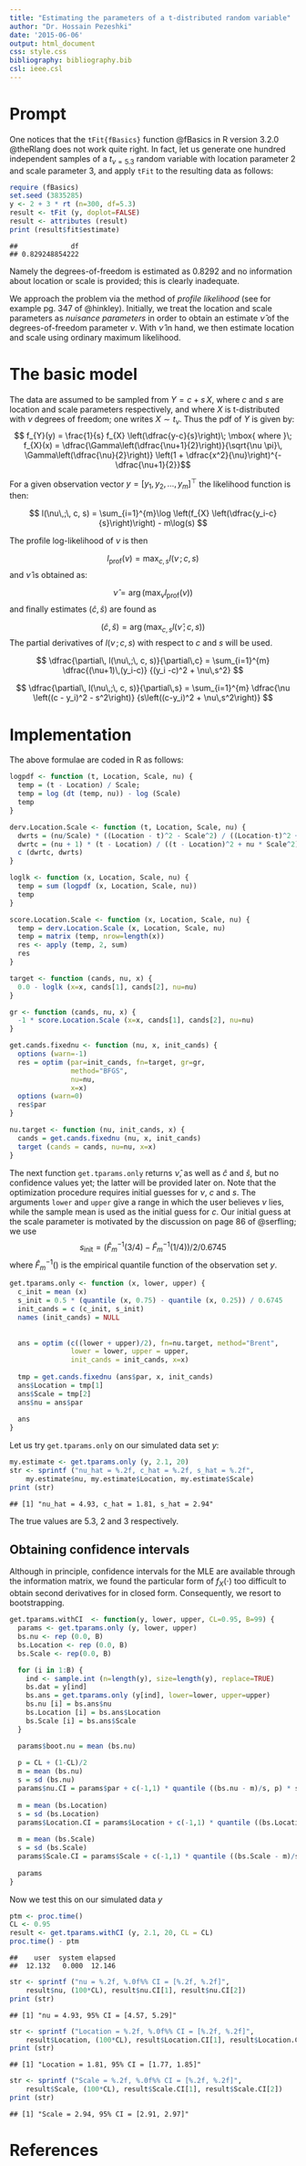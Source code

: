 ```yaml
---
title: "Estimating the parameters of a t-distributed random variable"
author: "Dr. Hossain Pezeshki"
date: '2015-06-06'
output: html_document
css: style.css
bibliography: bibliography.bib
csl: ieee.csl
---
```


# Prompt #
One notices that the `tFit{fBasics}` function @fBasics in R version 3.2.0 @theRlang
does not work quite right.
In fact, let us generate one hundred independent samples of a
$t_{\nu=5.3}$ random variable with location
parameter $2$ and scale parameter $3$, and apply `tFit` to the resulting data as follows:

```r
require (fBasics)
set.seed (3835285)
y <- 2 + 3 * rt (n=300, df=5.3)
result <- tFit (y, doplot=FALSE)
result <- attributes (result)
print (result$fit$estimate)
```

```
##             df 
## 0.829248854222
```
Namely the degrees-of-freedom is estimated as $0.8292$ and no information about location
or scale is provided; this is clearly inadequate.

We approach the problem via the method of *profile likelihood*
(see for example pg. 347 of @hinkley).
Initially, we treat the location and scale parameters as *nuisance parameters*
in order to obtain an estimate $\widehat{\nu}$ of the degrees-of-freedom parameter $\nu$.
With $\widehat{\nu}$ in hand, we then estimate location and scale using ordinary maximum likelihood.


# The basic model #
The data are assumed to be sampled from $Y = c + s\, X$, where $c$ and $s$ are location and scale parameters
respectively, and
where $X$ is t-distributed with $\nu$ degrees of freedom;
one writes $X \sim t_{\nu}$. Thus the pdf of $Y$ is given by:
$$ f_{Y}(y) = \frac{1}{s} f_{X} \left(\dfrac{y-c}{s}\right)\; \mbox{ where }\;
f_{X}(x) = \dfrac{\Gamma\left(\dfrac{\nu+1}{2}\right)}{\sqrt{\nu \pi}\, \Gamma\left(\dfrac{\nu}{2}\right)}
\left(1 + \dfrac{x^2}{\nu}\right)^{-\dfrac{\nu+1}{2}}$$

For a given observation vector $y = [y_1, y_2,\ldots, y_m]^{\top}$ the likelihood function is then:

$$ l(\nu\,;\, c, s) = \sum_{i=1}^{m}\log \left(f_{X} \left(\dfrac{y_i-c}{s}\right)\right) - m\log(s) $$

The profile log-likelihood of $\nu$ is then

$$ l_{\mbox{prof}} (\nu) = \max_{c,\,s} {l(\nu\,;\,c,s)}  $$
and $\widehat{\nu}$ is obtained as:

$$ \widehat{\nu} = \arg\left(\max_{\nu}{l_{\mbox{prof}}(\nu)}\right) $$
and finally estimates $(\widehat{c},\, \widehat{s})$ are found as

$$ (\widehat{c},\, \widehat{s}) = \arg\left(\max_{c,\,s} l(\widehat{\nu}\,; c,s) \right) $$
The partial derivatives of $l(\nu\,; c, s)$ with respect to $c$ and $s$ will be used.

$$ \dfrac{\partial\, l(\nu\,;\, c, s)}{\partial\,c} =
\sum_{i=1}^{m} \dfrac{(\nu+1)\,(y_i-c)}
{(y_i -c)^2 + \nu\,s^2}
$$

$$ \dfrac{\partial\, l(\nu\,;\, c, s)}{\partial\,s}
= \sum_{i=1}^{m} \dfrac{\nu \left((c - y_i)^2 - s^2\right)}
{s\left((c-y_i)^2 + \nu\,s^2\right)}
$$

# Implementation
The above formulae are coded in R as follows:

```r
logpdf <- function (t, Location, Scale, nu) {
  temp = (t - Location) / Scale;
  temp = log (dt (temp, nu)) - log (Scale)
  temp
}

derv.Location.Scale <- function (t, Location, Scale, nu) {
  dwrts = (nu/Scale) * ((Location - t)^2 - Scale^2) / ((Location-t)^2 + nu * Scale^2)
  dwrtc = (nu + 1) * (t - Location) / ((t - Location)^2 + nu * Scale^2)
  c (dwrtc, dwrts)
}

loglk <- function (x, Location, Scale, nu) {
  temp = sum (logpdf (x, Location, Scale, nu))
  temp
}

score.Location.Scale <- function (x, Location, Scale, nu) {
  temp = derv.Location.Scale (x, Location, Scale, nu)
  temp = matrix (temp, nrow=length(x))
  res <- apply (temp, 2, sum)
  res 
}

target <- function (cands, nu, x) {
  0.0 - loglk (x=x, cands[1], cands[2], nu=nu)
}

gr <- function (cands, nu, x) {
  -1 * score.Location.Scale (x=x, cands[1], cands[2], nu=nu)
}

get.cands.fixednu <- function (nu, x, init_cands) {
  options (warn=-1)
  res = optim (par=init_cands, fn=target, gr=gr,
               method="BFGS",
               nu=nu,
               x=x)
  options (warn=0)
  res$par
}

nu.target <- function (nu, init_cands, x) {
  cands = get.cands.fixednu (nu, x, init_cands)
  target (cands = cands, nu=nu, x=x)
}
```
The next function `get.tparams.only` returns $\widehat{\nu}$, as well as $\widehat{c}$ and $\widehat{s}$,
but no confidence values yet; the latter will be provided later on.
Note that the optimization procedure requires initial guesses for $\nu$, $c$ and $s$.
The arguments `lower` and `upper` give a range in which the user believes $\nu$ lies, 
while the sample mean is used as the initial guess for $c$. Our initial guess
at the scale parameter is motivated by the discussion on page 86 of @serfling; we use
$$ s_{\mbox{init}} = \left(\widehat{F}_{m}^{-1}(3/4) - \widehat{F}_{m}^{-1}(1/4)\right) / 2 / 0.6745 $$
where $\widehat{F}_m^{-1}()$ is the empirical quantile function of the observation set $y$. 



```r
get.tparams.only <- function (x, lower, upper) {
  c_init = mean (x)
  s_init = 0.5 * (quantile (x, 0.75) - quantile (x, 0.25)) / 0.6745
  init_cands = c (c_init, s_init)
  names (init_cands) = NULL
  
  
  ans = optim (c((lower + upper)/2), fn=nu.target, method="Brent",
               lower = lower, upper = upper,
               init_cands = init_cands, x=x)
  
  tmp = get.cands.fixednu (ans$par, x, init_cands)
  ans$Location = tmp[1]
  ans$Scale = tmp[2]
  ans$nu = ans$par
  
  ans
}
```

Let us try `get.tparams.only` on our simulated data set $y$:

```r
my.estimate <- get.tparams.only (y, 2.1, 20)
str <- sprintf ("nu_hat = %.2f, c_hat = %.2f, s_hat = %.2f",
	my.estimate$nu, my.estimate$Location, my.estimate$Scale)
print (str)
```

```
## [1] "nu_hat = 4.93, c_hat = 1.81, s_hat = 2.94"
```
The true values are $5.3$, $2$ and $3$ respectively.

## Obtaining confidence intervals
Although in principle, confidence intervals for the MLE are available through the information
matrix, we found the particular form of $f_X(\cdot)$ too difficult to obtain second derivatives
for in closed form. Consequently, we resort to bootstrapping. 


```r
get.tparams.withCI  <- function(y, lower, upper, CL=0.95, B=99) {
  params <- get.tparams.only (y, lower, upper)
  bs.nu <- rep (0.0, B)
  bs.Location <- rep (0.0, B)
  bs.Scale <- rep(0.0, B)

  for (i in 1:B) {
	ind <- sample.int (n=length(y), size=length(y), replace=TRUE)
	bs.dat = y[ind]
	bs.ans = get.tparams.only (y[ind], lower=lower, upper=upper)
	bs.nu [i] = bs.ans$nu
	bs.Location [i] = bs.ans$Location
	bs.Scale [i] = bs.ans$Scale
  }

  params$boot.nu = mean (bs.nu)
  
  p = CL + (1-CL)/2
  m = mean (bs.nu)
  s = sd (bs.nu)
  params$nu.CI = params$par + c(-1,1) * quantile ((bs.nu - m)/s, p) * s / sqrt(B)
  
  m = mean (bs.Location)
  s = sd (bs.Location)
  params$Location.CI = params$Location + c(-1,1) * quantile ((bs.Location - m)/s, p) * s / sqrt(B)
  
  m = mean (bs.Scale)
  s = sd (bs.Scale)
  params$Scale.CI = params$Scale + c(-1,1) * quantile ((bs.Scale - m)/s, p) * s / sqrt(B)
  
  params
}
```
Now we test this on our simulated data $y$


```r
ptm <- proc.time()
CL <- 0.95
result <- get.tparams.withCI (y, 2.1, 20, CL = CL) 
proc.time() - ptm
```

```
##    user  system elapsed 
##  12.132   0.000  12.146
```

```r
str <- sprintf ("nu = %.2f, %.0f%% CI = [%.2f, %.2f]",
	result$nu, (100*CL), result$nu.CI[1], result$nu.CI[2])
print (str)
```

```
## [1] "nu = 4.93, 95% CI = [4.57, 5.29]"
```

```r
str <- sprintf ("Location = %.2f, %.0f%% CI = [%.2f, %.2f]",
	result$Location, (100*CL), result$Location.CI[1], result$Location.CI[2])
print (str)
```

```
## [1] "Location = 1.81, 95% CI = [1.77, 1.85]"
```

```r
str <- sprintf ("Scale = %.2f, %.0f%% CI = [%.2f, %.2f]",
	result$Scale, (100*CL), result$Scale.CI[1], result$Scale.CI[2])
print (str)
```

```
## [1] "Scale = 2.94, 95% CI = [2.91, 2.97]"
```


# References

